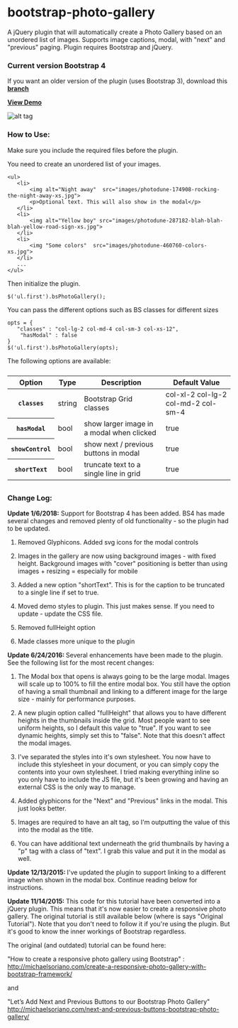 # bootstrap-photo-gallery

A jQuery plugin that will automatically create a Photo Gallery based on an unordered list of images. Supports image captions, modal, with "next" and "previous" paging. Plugin requires Bootstrap and jQuery.

### Current version Bootstrap 4

If you want an older version of the plugin (uses Bootstrap 3), download this [**branch**](https://github.com/michaelsoriano/bootstrap-photo-gallery/tree/v1) 

[**View Demo**](https://github.com/michaelsoriano/bootstrap-photo-gallery)

![alt tag](http://michaelsoriano.com/wp-content/uploads/2013/11/bspgallery.gif)

### How to Use:

Make sure you include the required files before the plugin.

You need to create an unordered list of your images.

```
<ul>
   <li>
       <img alt="Night away"  src="images/photodune-174908-rocking-the-night-away-xs.jpg">
       <p>Optional text. This will also show in the modal</p>
   </li>
   <li>
       <img alt="Yellow boy" src="images/photodune-287182-blah-blah-blah-yellow-road-sign-xs.jpg">
   </li>
   <li>
       <img "Some colors"  src="images/photodune-460760-colors-xs.jpg">
   </li>
   ...
</ul>

```

Then initialize the plugin. 

```
$('ul.first').bsPhotoGallery();
```

You can pass the different options such as BS classes for different sizes

```
opts = {
   "classes" : "col-lg-2 col-md-4 col-sm-3 col-xs-12",
    "hasModal" : false
}
$('ul.first').bsPhotoGallery(opts);
```

The following options are available: 

<table class="table table-bordered table-striped responsive-utilities" style="margin-top:25px; margin-bottom:30px;">
<thead>
<tr>
<th>Option</th>
<th>Type</th>
<th>Description</th>
<th class="hidden-xs">Default Value</th>
</tr>
</thead>
<tbody>
<tr>
<th><code>classes</code></th>
<td class="is-visible">string</td>
<td>Bootstrap Grid classes</td>
<td class="is-hidden hidden-xs">col-xl-2 col-lg-2 col-md-2 col-sm-4</td>
</tr>
<tr>
<th><code>hasModal</code></th>
<td class="is-hidden">bool</td>
<td>show larger image in a modal when clicked</td>
<td class="is-visible hidden-xs">true</td>
</tr>
<tr>
<th><code>showControl</code></th>
<td class="is-hidden">bool</td>
<td>show next / previous buttons in modal</td>
<td class="is-hidden hidden-xs">true</td>
</tr> 
<th><code>shortText</code></th>
<td class="is-hidden">bool</td>
<td>truncate text to a single line in grid</td>
<td class="is-hidden hidden-xs">true</td>
</tr> 
</tbody>
</table>

### Change Log:

<strong>Update 1/6/2018:</strong> Support for Bootstrap 4 has been added. BS4 has made several changes and removed plenty of old functionality - so the plugin had to be updated. 

1) Removed Glyphicons. Added svg icons for the modal controls

2) Images in the gallery are now using background images - with fixed height. Background images with "cover" positioning is better than using images + resizing = especially for mobile

3) Added a new option "shortText". This is for the caption to be truncated to a single line if set to true. 

4) Moved demo styles to plugin. This just makes sense. If you need to update - update the CSS file. 

5) Removed fullHeight option 

6) Made classes more unique to the plugin

<strong>Update 6/24/2016: </strong> Several enhancements have been made to the plugin. See the following list for the most recent changes:

1) The Modal box that opens is always going to be the large modal. Images will scale up to 100% to fill the entire modal box. You still have the option of having a small thumbnail and linking to a different image for the large size - mainly for performance purposes.

2) A new plugin option called "fullHeight" that allows you to have different heights in the thumbnails inside the grid. Most people want to see uniform heights, so I default this value to "true". If you want to see dynamic heights, simply set this to "false". Note that this doesn't affect the modal images.

3) I've separated the styles into it's own stylesheet. You now have to include this stylesheet in your document, or you can simply copy the contents into your own stylesheet. I tried making everything inline so you only have to include the JS file, but it's been growing and having an external CSS is the only way to manage.

4) Added glyphicons for the "Next" and "Previous" links in the modal. This just looks better.

5) Images are required to have an alt tag, so I'm outputting the value of this into the modal as the title.

6) You can have additional text underneath the grid thumbnails by having a "p" tag with a class of "text". I grab this value and put it in the modal as well.

<strong>Update 12/13/2015: </strong> I've updated the plugin to support linking to a different image when shown in the modal box. Continue reading below for instructions.

<strong>Update 11/14/2015: </strong>This code for this tutorial have been converted into a jQuery plugin. This means that it's now easier to create a responsive photo gallery. The original tutorial is still available below (where is says "Original Tutorial"). Note that you don't need to follow it if you're using the plugin. But it's good to know the inner workings of Bootstrap regardless.


The original (and outdated) tutorial can be found here:

"How to create a responsive photo gallery using Bootstrap" :
http://michaelsoriano.com/create-a-responsive-photo-gallery-with-bootstrap-framework/

and

"Let’s Add Next and Previous Buttons to our Bootstrap Photo Gallery"
http://michaelsoriano.com/next-and-previous-buttons-bootstrap-photo-gallery/
